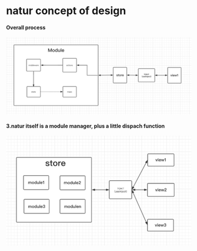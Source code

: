 # natur concept of design


#### Overall process

![模块](./images/process.png)




#### 3.natur itself is a module manager, plus a little dispach function


![store](./images/natur.png)

